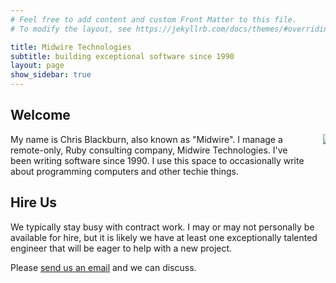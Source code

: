 ```yaml
---
# Feel free to add content and custom Front Matter to this file.
# To modify the layout, see https://jekyllrb.com/docs/themes/#overriding-theme-defaults

title: Midwire Technologies
subtitle: building exceptional software since 1990
layout: page
show_sidebar: true
---
```


## Welcome

<div class="container">
<div class="columns">
<div class="column is-10">
My name is Chris Blackburn, also known as "Midwire". I manage a remote-only, Ruby consulting company, Midwire Technologies. I've been writing software since 1990. I use this space to occasionally write about programming computers and other techie things.
</div>
<div class="column is-2 image is-128x128">
<img src="https://avatars1.githubusercontent.com/u/178386?s=460&u=1dea753ae27bd7d026cb49fb7321e3f7be31cb84&v=4" class="is-rounded"/>
</div>
</div>
</div>

## Hire Us

We typically stay busy with contract work.  I may or may not personally be available for hire, but it is likely we have at least one exceptionally talented engineer that will be eager to help with a new project.

Please <a href="mailto:{{ site.email | encode_email }}?subject=Software%20Project">send us an email</a> and we can discuss.
